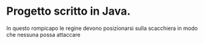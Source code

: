 # Progetto scritto in Java.
In questo rompicapo le regine devono posizionarsi sulla scacchiera in modo che nessuna possa attaccare
